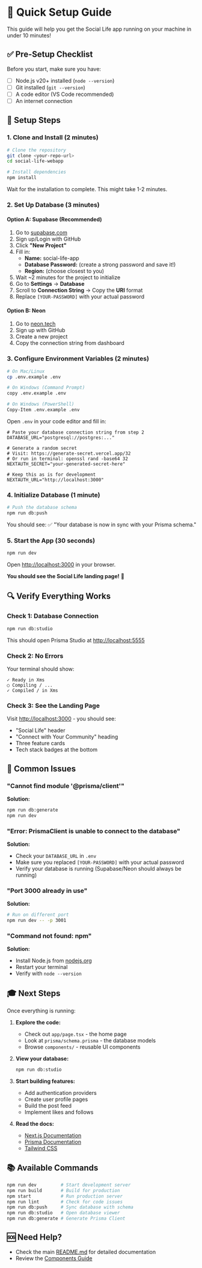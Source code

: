 # 🚀 Quick Setup Guide

This guide will help you get the Social Life app running on your machine in under 10 minutes!

## ✅ Pre-Setup Checklist

Before you start, make sure you have:

- [ ] Node.js v20+ installed (`node --version`)
- [ ] Git installed (`git --version`)
- [ ] A code editor (VS Code recommended)
- [ ] An internet connection

## 📝 Setup Steps

### 1. Clone and Install (2 minutes)

```bash
# Clone the repository
git clone <your-repo-url>
cd social-life-webapp

# Install dependencies
npm install
```

Wait for the installation to complete. This might take 1-2 minutes.

### 2. Set Up Database (3 minutes)

#### Option A: Supabase (Recommended)

1. Go to [supabase.com](https://supabase.com)
2. Sign up/Login with GitHub
3. Click **"New Project"**
4. Fill in:
   - **Name:** social-life-app
   - **Database Password:** (create a strong password and save it!)
   - **Region:** (choose closest to you)
5. Wait ~2 minutes for the project to initialize
6. Go to **Settings** → **Database**
7. Scroll to **Connection String** → Copy the **URI** format
8. Replace `[YOUR-PASSWORD]` with your actual password

#### Option B: Neon

1. Go to [neon.tech](https://neon.tech)
2. Sign up with GitHub
3. Create a new project
4. Copy the connection string from dashboard

### 3. Configure Environment Variables (2 minutes)

```bash
# On Mac/Linux
cp .env.example .env

# On Windows (Command Prompt)
copy .env.example .env

# On Windows (PowerShell)
Copy-Item .env.example .env
```

Open `.env` in your code editor and fill in:

```env
# Paste your database connection string from step 2
DATABASE_URL="postgresql://postgres:..."

# Generate a random secret
# Visit: https://generate-secret.vercel.app/32
# Or run in terminal: openssl rand -base64 32
NEXTAUTH_SECRET="your-generated-secret-here"

# Keep this as is for development
NEXTAUTH_URL="http://localhost:3000"
```

### 4. Initialize Database (1 minute)

```bash
# Push the database schema
npm run db:push
```

You should see: ✅ "Your database is now in sync with your Prisma schema."

### 5. Start the App (30 seconds)

```bash
npm run dev
```

Open [http://localhost:3000](http://localhost:3000) in your browser.

**You should see the Social Life landing page!** 🎉

## 🔍 Verify Everything Works

### Check 1: Database Connection

```bash
npm run db:studio
```

This should open Prisma Studio at [http://localhost:5555](http://localhost:5555)

### Check 2: No Errors

Your terminal should show:

```
✓ Ready in Xms
○ Compiling / ...
✓ Compiled / in Xms
```

### Check 3: See the Landing Page

Visit [http://localhost:3000](http://localhost:3000) - you should see:

- "Social Life" header
- "Connect with Your Community" heading
- Three feature cards
- Tech stack badges at the bottom

## 🐛 Common Issues

### "Cannot find module '@prisma/client'"

**Solution:**

```bash
npm run db:generate
npm run dev
```

### "Error: PrismaClient is unable to connect to the database"

**Solution:**

- Check your `DATABASE_URL` in `.env`
- Make sure you replaced `[YOUR-PASSWORD]` with your actual password
- Verify your database is running (Supabase/Neon should always be running)

### "Port 3000 already in use"

**Solution:**

```bash
# Run on different port
npm run dev -- -p 3001
```

### "Command not found: npm"

**Solution:**

- Install Node.js from [nodejs.org](https://nodejs.org)
- Restart your terminal
- Verify with `node --version`

## 🎓 Next Steps

Once everything is running:

1. **Explore the code:**

   - Check out `app/page.tsx` - the home page
   - Look at `prisma/schema.prisma` - the database models
   - Browse `components/` - reusable UI components

2. **View your database:**

   ```bash
   npm run db:studio
   ```

3. **Start building features:**

   - Add authentication providers
   - Create user profile pages
   - Build the post feed
   - Implement likes and follows

4. **Read the docs:**
   - [Next.js Documentation](https://nextjs.org/docs)
   - [Prisma Documentation](https://www.prisma.io/docs)
   - [Tailwind CSS](https://tailwindcss.com/docs)

## 📚 Available Commands

```bash
npm run dev         # Start development server
npm run build       # Build for production
npm start           # Run production server
npm run lint        # Check for code issues
npm run db:push     # Sync database with schema
npm run db:studio   # Open database viewer
npm run db:generate # Generate Prisma Client
```

## 🆘 Need Help?

- Check the main [README.md](./README.md) for detailed documentation
- Review the [Components Guide](./components/README.md)


